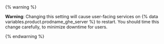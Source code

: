 {% warning %}

**Warning**: Changing this setting will cause user-facing services on {% data variables.product.prodname_ghe_server %} to restart. You should time this change carefully, to minimize downtime for users.

{% endwarning %}
